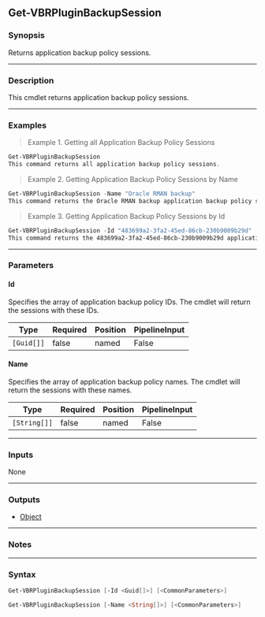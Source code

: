 Get-VBRPluginBackupSession
--------------------------

### Synopsis
Returns application backup policy sessions.

---

### Description

This cmdlet returns application backup policy sessions.

---

### Examples
> Example 1. Getting all Application Backup Policy Sessions

```PowerShell
Get-VBRPluginBackupSession
This command returns all application backup policy sessions.
```
> Example 2. Getting Application Backup Policy Sessions by Name

```PowerShell
Get-VBRPluginBackupSession -Name "Oracle RMAN backup"
This command returns the Oracle RMAN backup application backup policy session.
```
> Example 3. Getting Application Backup Policy Sessions by Id

```PowerShell
Get-VBRPluginBackupSession -Id "483699a2-3fa2-45ed-86cb-230b9009b29d"
This command returns the 483699a2-3fa2-45ed-86cb-230b9009b29d application backup policy session.
```

---

### Parameters
#### **Id**
Specifies the array of application backup policy IDs. The cmdlet will return the sessions with these IDs.

|Type      |Required|Position|PipelineInput|
|----------|--------|--------|-------------|
|`[Guid[]]`|false   |named   |False        |

#### **Name**
Specifies the array of application backup policy names. The cmdlet will return the sessions with these names.

|Type        |Required|Position|PipelineInput|
|------------|--------|--------|-------------|
|`[String[]]`|false   |named   |False        |

---

### Inputs
None

---

### Outputs
* [Object](https://learn.microsoft.com/en-us/dotnet/api/System.Object)

---

### Notes

---

### Syntax
```PowerShell
Get-VBRPluginBackupSession [-Id <Guid[]>] [<CommonParameters>]
```
```PowerShell
Get-VBRPluginBackupSession [-Name <String[]>] [<CommonParameters>]
```
